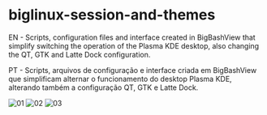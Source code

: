 # biglinux-session-and-themes
 
EN - Scripts, configuration files and interface created in BigBashView that simplify switching the operation of the Plasma KDE desktop, also changing the QT, GTK and Latte Dock configuration.

PT - Scripts, arquivos de configuração e interface criada em BigBashView que simplificam alternar o funcionamento do desktop Plasma KDE, alterando também a configuração QT, GTK e Latte Dock.



![01](https://user-images.githubusercontent.com/6098501/178166770-83f804b1-9f18-4345-ae9e-9697495b38da.jpeg)
![02](https://user-images.githubusercontent.com/6098501/178166771-fc4ba374-1fc2-4d24-a7fb-8b229b78e791.jpeg)
![03](https://user-images.githubusercontent.com/6098501/178166772-31649a9d-d2f0-4658-b569-f3670a83cfb1.jpeg)

